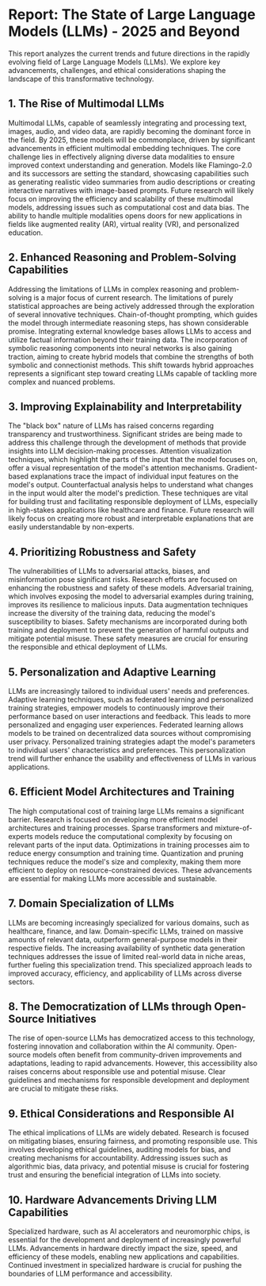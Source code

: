 # Report: The State of Large Language Models (LLMs) - 2025 and Beyond

This report analyzes the current trends and future directions in the rapidly evolving field of Large Language Models (LLMs).  We explore key advancements, challenges, and ethical considerations shaping the landscape of this transformative technology.


## 1. The Rise of Multimodal LLMs

Multimodal LLMs, capable of seamlessly integrating and processing text, images, audio, and video data, are rapidly becoming the dominant force in the field.  By 2025, these models will be commonplace, driven by significant advancements in efficient multimodal embedding techniques.  The core challenge lies in effectively aligning diverse data modalities to ensure improved context understanding and generation.  Models like Flamingo-2.0 and its successors are setting the standard, showcasing capabilities such as generating realistic video summaries from audio descriptions or creating interactive narratives with image-based prompts.  Future research will likely focus on improving the efficiency and scalability of these multimodal models, addressing issues such as computational cost and data bias. The ability to handle multiple modalities opens doors for new applications in fields like augmented reality (AR), virtual reality (VR), and personalized education.


## 2. Enhanced Reasoning and Problem-Solving Capabilities

Addressing the limitations of LLMs in complex reasoning and problem-solving is a major focus of current research.  The limitations of purely statistical approaches are being actively addressed through the exploration of several innovative techniques.  Chain-of-thought prompting, which guides the model through intermediate reasoning steps, has shown considerable promise. Integrating external knowledge bases allows LLMs to access and utilize factual information beyond their training data. The incorporation of symbolic reasoning components into neural networks is also gaining traction, aiming to create hybrid models that combine the strengths of both symbolic and connectionist methods.  This shift towards hybrid approaches represents a significant step toward creating LLMs capable of tackling more complex and nuanced problems.


## 3.  Improving Explainability and Interpretability

The "black box" nature of LLMs has raised concerns regarding transparency and trustworthiness.  Significant strides are being made to address this challenge through the development of methods that provide insights into LLM decision-making processes.  Attention visualization techniques, which highlight the parts of the input that the model focuses on, offer a visual representation of the model's attention mechanisms. Gradient-based explanations trace the impact of individual input features on the model's output. Counterfactual analysis helps to understand what changes in the input would alter the model's prediction.  These techniques are vital for building trust and facilitating responsible deployment of LLMs, especially in high-stakes applications like healthcare and finance.  Future research will likely focus on creating more robust and interpretable explanations that are easily understandable by non-experts.


## 4.  Prioritizing Robustness and Safety

The vulnerabilities of LLMs to adversarial attacks, biases, and misinformation pose significant risks.  Research efforts are focused on enhancing the robustness and safety of these models.  Adversarial training, which involves exposing the model to adversarial examples during training, improves its resilience to malicious inputs.  Data augmentation techniques increase the diversity of the training data, reducing the model's susceptibility to biases.  Safety mechanisms are incorporated during both training and deployment to prevent the generation of harmful outputs and mitigate potential misuse.  These safety measures are crucial for ensuring the responsible and ethical deployment of LLMs.


## 5.  Personalization and Adaptive Learning

LLMs are increasingly tailored to individual users' needs and preferences.  Adaptive learning techniques, such as federated learning and personalized training strategies, empower models to continuously improve their performance based on user interactions and feedback. This leads to more personalized and engaging user experiences.  Federated learning allows models to be trained on decentralized data sources without compromising user privacy.  Personalized training strategies adapt the model's parameters to individual users' characteristics and preferences.  This personalization trend will further enhance the usability and effectiveness of LLMs in various applications.


## 6.  Efficient Model Architectures and Training

The high computational cost of training large LLMs remains a significant barrier.  Research is focused on developing more efficient model architectures and training processes.  Sparse transformers and mixture-of-experts models reduce the computational complexity by focusing on relevant parts of the input data.  Optimizations in training processes aim to reduce energy consumption and training time.  Quantization and pruning techniques reduce the model's size and complexity, making them more efficient to deploy on resource-constrained devices.  These advancements are essential for making LLMs more accessible and sustainable.


## 7.  Domain Specialization of LLMs

LLMs are becoming increasingly specialized for various domains, such as healthcare, finance, and law.  Domain-specific LLMs, trained on massive amounts of relevant data, outperform general-purpose models in their respective fields.  The increasing availability of synthetic data generation techniques addresses the issue of limited real-world data in niche areas, further fueling this specialization trend.  This specialized approach leads to improved accuracy, efficiency, and applicability of LLMs across diverse sectors.


## 8.  The Democratization of LLMs through Open-Source Initiatives

The rise of open-source LLMs has democratized access to this technology, fostering innovation and collaboration within the AI community.  Open-source models often benefit from community-driven improvements and adaptations, leading to rapid advancements.  However, this accessibility also raises concerns about responsible use and potential misuse.  Clear guidelines and mechanisms for responsible development and deployment are crucial to mitigate these risks.


## 9.  Ethical Considerations and Responsible AI

The ethical implications of LLMs are widely debated.  Research is focused on mitigating biases, ensuring fairness, and promoting responsible use.  This involves developing ethical guidelines, auditing models for bias, and creating mechanisms for accountability.  Addressing issues such as algorithmic bias, data privacy, and potential misuse is crucial for fostering trust and ensuring the beneficial integration of LLMs into society.


## 10.  Hardware Advancements Driving LLM Capabilities

Specialized hardware, such as AI accelerators and neuromorphic chips, is essential for the development and deployment of increasingly powerful LLMs.  Advancements in hardware directly impact the size, speed, and efficiency of these models, enabling new applications and capabilities.  Continued investment in specialized hardware is crucial for pushing the boundaries of LLM performance and accessibility.